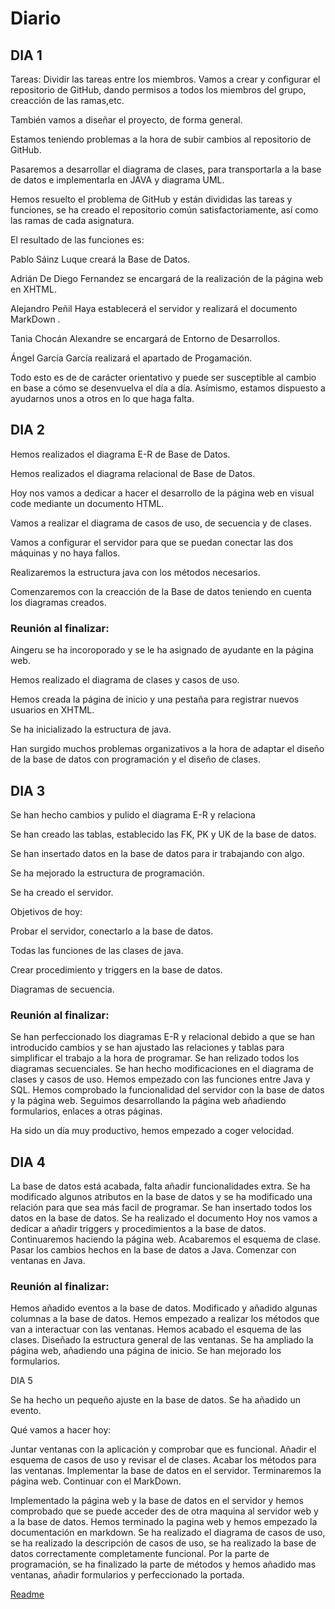 # Diario

## DIA 1

Tareas: Dividir las tareas entre los miembros. Vamos a crear y configurar el repositorio de GitHub, dando permisos a todos los miembros del grupo, creacción de las ramas,etc.

También vamos a diseñar el proyecto, de forma general.

Estamos teniendo problemas a la hora de subir cambios al repositorio de GitHub.

Pasaremos a desarrollar el diagrama de clases, para transportarla a la base de datos e implementarla en JAVA y diagrama UML.

Hemos resuelto el problema de GitHub y están divididas las tareas y funciones, se ha creado el repositorio común satisfactoriamente, así como las ramas de cada asignatura.

El resultado de las funciones es:

Pablo Sáinz Luque creará la Base de Datos.

Adrián De Diego Fernandez se encargará de la realización de la página web en XHTML.

Alejandro Peñil Haya establecerá el servidor y realizará el documento MarkDown .

Tania Chocán Alexandre se encargará de Entorno de Desarrollos.

Ángel García García realizará el apartado de Progamación.

Todo esto es de de carácter orientativo y puede ser susceptible al cambio en base a cómo se desenvuelva el día a día. Asímismo, estamos dispuesto a ayudarnos unos a otros en lo que haga falta.

## DIA 2

Hemos realizados el diagrama E-R de Base de Datos.

Hemos realizados el diagrama relacional de Base de Datos.

Hoy nos vamos a dedicar a hacer el desarrollo de la página web en visual code mediante un documento HTML.

Vamos a realizar el diagrama de casos de uso, de secuencia y de clases.

Vamos a configurar el servidor para que se puedan conectar las dos máquinas y no haya fallos.

Realizaremos la estructura java con los métodos necesarios.

Comenzaremos con la creacción de la Base de datos teniendo en cuenta los diagramas creados.

### Reunión al finalizar:

Aingeru se ha incoroporado y se le ha asignado de ayudante en la página web.

Hemos realizado el diagrama de clases y casos de uso.

Hemos creada la página de inicio y una pestaña para registrar nuevos usuarios en XHTML.

Se ha inicializado la estructura de java.

Han surgido muchos problemas organizativos a la hora de adaptar el diseño de la base de datos con programación y el diseño de clases.

## DIA 3

Se han hecho cambios y pulido el diagrama E-R y relaciona

Se han creado las tablas, establecido las FK, PK y UK de la base de datos.

Se han insertado datos en la base de datos para ir trabajando con algo.

Se ha mejorado la estructura de programación.

Se ha creado el servidor.

Objetivos de hoy:

Probar el servidor, conectarlo a la base de datos.

Todas las funciones de las clases de java.

Crear procedimiento y triggers en la base de datos.

Diagramas de secuencia.

### Reunión al finalizar:

Se han perfeccionado los diagramas E-R y relacional debido a que se han introducido cambios y se han ajustado las relaciones y tablas para simplificar el trabajo a la hora de programar. Se han relizado todos los diagramas secuenciales. Se han hecho modificaciones en el diagrama de clases y casos de uso. Hemos empezado con las funciones entre Java y SQL. Hemos comprobado la funcionalidad del servidor con la base de datos y la página web. Seguimos desarrollando la página web añadiendo formularios, enlaces a otras páginas.

Ha sido un día muy productivo, hemos empezado a coger velocidad.

## DIA 4

La base de datos está acabada, falta añadir funcionalidades extra. Se ha modificado algunos atributos en la base de datos y se ha modificado una relación para que sea más facil de programar. Se han insertado todos los datos en la base de datos. Se ha realizado el documento Hoy nos vamos a dedicar a añadir triggers y procedimientos a la base de datos. Continuaremos haciendo la página web. Acabaremos el esquema de clase. Pasar los cambios hechos en la base de datos a Java. Comenzar con ventanas en Java.

### Reunión al finalizar:

Hemos añadido eventos a la base de datos. Modificado y añadido algunas columnas a la base de datos. Hemos empezado a realizar los métodos que van a interactuar con las ventanas. Hemos acabado el esquema de las clases. Diseñado la estructura general de las ventanas. Se ha ampliado la página web, añadiendo una página de inicio. Se han mejorado los formularios.


DIA 5

Se ha hecho un pequeño ajuste en la base de datos.
Se ha añadido un evento.

Qué vamos a hacer hoy:

Juntar ventanas con la aplicación y comprobar que es funcional.
Añadir el esquema de casos de uso y revisar el de clases.
Acabar los métodos para las ventanas.
Implementar la base de datos en el servidor.
Terminaremos la página web.
Continuar con el MarkDown.

Implementado la página web y la base de datos en el servidor y hemos comprobado que se puede acceder des de otra maquina al servidor web y a la base de datos. Hemos terminado la pagina web y hemos empezado la documentación en markdown.
Se ha realizado el diagrama de casos de uso, se ha realizado la descripción de casos de uso, se ha realizado la base de datos correctamente completamente funcional.
Por la parte de programación, se ha finalizado la parte de métodos y hemos añadido mas ventanas, añadir formularios y perfeccionado la portada.


[Readme](README.md)
